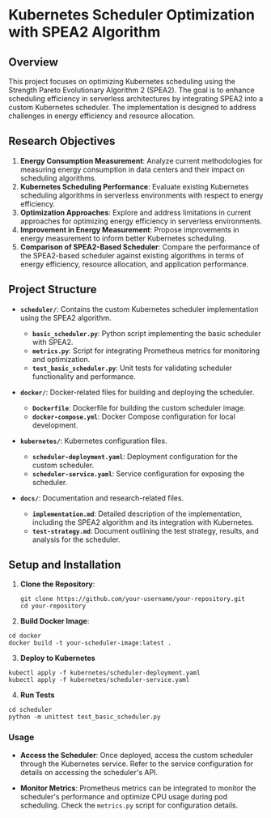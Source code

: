 # Kubernetes Scheduler Optimization with SPEA2 Algorithm

## Overview

This project focuses on optimizing Kubernetes scheduling using the Strength Pareto Evolutionary Algorithm 2 (SPEA2). The goal is to enhance scheduling efficiency in serverless architectures by integrating SPEA2 into a custom Kubernetes scheduler. The implementation is designed to address challenges in energy efficiency and resource allocation.

## Research Objectives

1. **Energy Consumption Measurement**: Analyze current methodologies for measuring energy consumption in data centers and their impact on scheduling algorithms.
2. **Kubernetes Scheduling Performance**: Evaluate existing Kubernetes scheduling algorithms in serverless environments with respect to energy efficiency.
3. **Optimization Approaches**: Explore and address limitations in current approaches for optimizing energy efficiency in serverless environments.
4. **Improvement in Energy Measurement**: Propose improvements in energy measurement to inform better Kubernetes scheduling.
5. **Comparison of SPEA2-Based Scheduler**: Compare the performance of the SPEA2-based scheduler against existing algorithms in terms of energy efficiency, resource allocation, and application performance.

## Project Structure

- **`scheduler/`**: Contains the custom Kubernetes scheduler implementation using the SPEA2 algorithm.
  - **`basic_scheduler.py`**: Python script implementing the basic scheduler with SPEA2.
  - **`metrics.py`**: Script for integrating Prometheus metrics for monitoring and optimization.
  - **`test_basic_scheduler.py`**: Unit tests for validating scheduler functionality and performance.
  
- **`docker/`**: Docker-related files for building and deploying the scheduler.
  - **`Dockerfile`**: Dockerfile for building the custom scheduler image.
  - **`docker-compose.yml`**: Docker Compose configuration for local development.

- **`kubernetes/`**: Kubernetes configuration files.
  - **`scheduler-deployment.yaml`**: Deployment configuration for the custom scheduler.
  - **`scheduler-service.yaml`**: Service configuration for exposing the scheduler.

- **`docs/`**: Documentation and research-related files.
  - **`implementation.md`**: Detailed description of the implementation, including the SPEA2 algorithm and its integration with Kubernetes.
  - **`test-strategy.md`**: Document outlining the test strategy, results, and analysis for the scheduler.

## Setup and Installation

1. **Clone the Repository**:
   ```
   git clone https://github.com/your-username/your-repository.git
   cd your-repository
    ```
2. **Build Docker Image**:

```
cd docker
docker build -t your-scheduler-image:latest .
```

3. **Deploy to Kubernetes**

```
kubectl apply -f kubernetes/scheduler-deployment.yaml
kubectl apply -f kubernetes/scheduler-service.yaml
```

4. **Run Tests**

```
cd scheduler
python -m unittest test_basic_scheduler.py
```

### Usage

- **Access the Scheduler**: Once deployed, access the custom scheduler through the Kubernetes service. Refer to the service configuration for details on accessing the scheduler's API.

- **Monitor Metrics**: Prometheus metrics can be integrated to monitor the scheduler's performance and optimize CPU usage during pod scheduling. Check the `metrics.py` script for configuration details.

